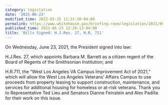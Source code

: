 ```yaml
---
category: legislation
date: '2021-06-23'
modified_time: 2022-03-15 11:31:30-04:00
permalink: https://www.whitehouse.gov/briefing-room/legislation/2021/06/23/bills-signed-h-j-res-27-h-r-711/
published_time: 2021-06-23 12:26:13-04:00
title: 'Bills Signed: H.J.Res. 27, H.R. 711'
---
```

 
On Wednesday, June 23, 2021, the President signed into law:

H.J.Res. 27, which appoints Barbara M. Barrett as a citizen regent of
the Board of Regents of the Smithsonian Institution; and

H.R.711, the “West Los Angeles VA Campus Improvement Act of 2021,” which
will allow the West Los Angeles Veterans’ Affairs Campus to use proceeds
from property leasing to support construction, maintenance, and services
for additional housing for homeless or at-risk veterans. Thank you to
Representative Ted Lieu and Senators Dianne Feinstein and Alex Padilla
for their work on this issue.
